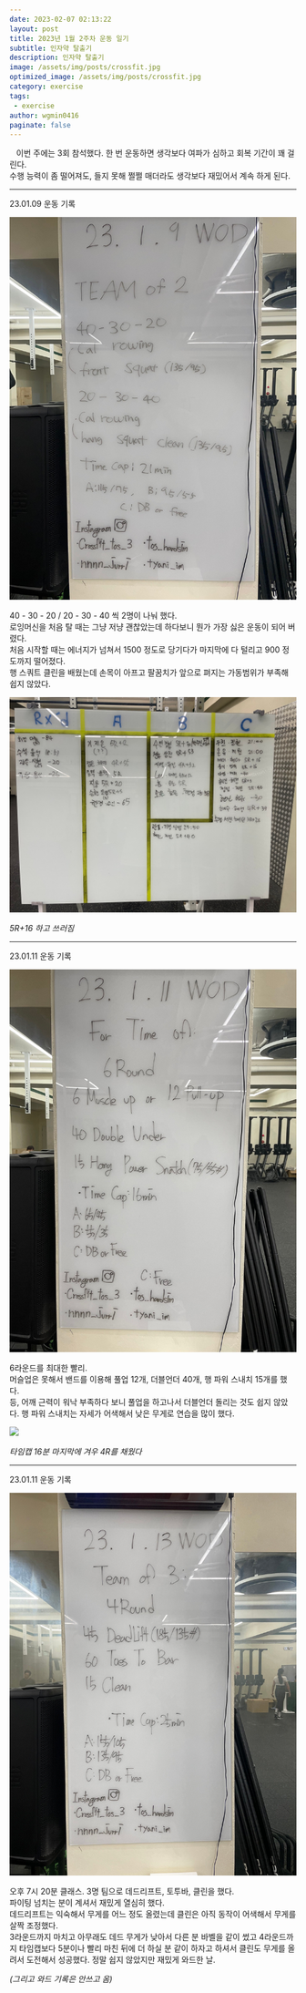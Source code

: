 ```yaml
---
date: 2023-02-07 02:13:22
layout: post
title: 2023년 1월 2주차 운동 일기
subtitle: 인자약 탈출기
description: 인자약 탈출기
image: /assets/img/posts/crossfit.jpg
optimized_image: /assets/img/posts/crossfit.jpg
category: exercise
tags:
 - exercise
author: wgmin0416
paginate: false
---
```


&nbsp;&nbsp; 이번 주에는 3회 참석했다. 한 번 운동하면 생각보다 여파가 심하고 회복 기간이 꽤 걸린다.  
수행 능력이 좀 떨어져도, 들지 못해 쩔쩔 매더라도 생각보다 재밌어서 계속 하게 된다.

<hr/>

23.01.09 운동 기록

<img src="/assets/img/posts/2023-02-07-crossfit-2/230109_wod.jpg"/>

40 - 30 - 20 / 20 - 30 - 40 씩 2명이 나눠 했다.  
로잉머신을 처음 탈 때는 그냥 저냥 괜찮았는데 하다보니 뭔가 가장 싫은 운동이 되어 버렸다.  
처음 시작할 때는 에너지가 넘쳐서 1500 정도로 당기다가 마지막에 다 털리고 900 정도까지 떨어졌다.  
행 스쿼트 클린을 배웠는데 손목이 아프고 팔꿈치가 앞으로 펴지는 가동범위가 부족해 쉽지 않았다. 

<img src="/assets/img/posts/2023-02-07-crossfit-2/230109_record.jpg"/>


*5R+16 하고 쓰러짐* <br/>

<hr/>

23.01.11 운동 기록

<img src="/assets/img/posts/2023-02-07-crossfit-2/230111_wod.jpg"/>

6라운드를 최대한 빨리.  
머슬업은 못해서 밴드를 이용해 풀업 12개, 더블언더 40개, 행 파워 스내치 15개를 했다.  
등, 어깨 근력이 워낙 부족하다 보니 풀업을 하고나서 더블언더 돌리는 것도 쉽지 않았다.
행 파워 스내치는 자세가 어색해서 낮은 무게로 연습을 많이 했다.

<img src="/assets/img/posts/2023-02-07-crossfit-2/230103_record.jpg"/>


*타임캡 16분 마지막에 겨우 4R를 채웠다* <br/>

<hr/>

23.01.11 운동 기록

<img src="/assets/img/posts/2023-02-07-crossfit-2/230113_wod.jpg"/>

오후 7시 20분 클래스. 3명 팀으로 데드리프트, 토투바, 클린을 했다.  
파이팅 넘치는 분이 계셔서 재밌게 열심히 했다.  
데드리프트는 익숙해서 무게를 어느 정도 올렸는데 클린은 아직 동작이 어색해서 무게를 살짝 조정했다.  
3라운드까지 마치고 아무래도 데드 무게가 낮아서 다른 분 바벨을 같이 썼고
4라운드까지 타임캡보다 5분이나 빨리 마친 뒤에 더 하실 분 같이 하자고 하셔서 클린도 무게를 올려서 도전해서 성공했다.
정말 쉽지 않았지만 재밌게 와드한 날.

*(그리고 와드 기록은 안쓰고 옴)* <br/>